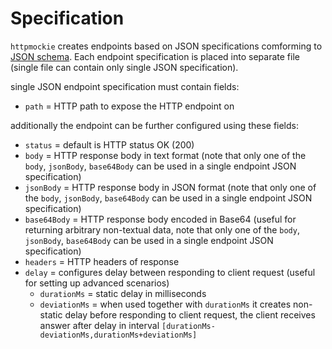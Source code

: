 # Specification
`httpmockie` creates endpoints based on JSON specifications comforming to [JSON schema](../internal/mockspec/specification.json).
Each endpoint specification is placed into separate file (single file can contain only single JSON specification).

single JSON endpoint specification must contain fields:
* `path` = HTTP path to expose the HTTP endpoint on

additionally the endpoint can be further configured using these fields:
* `status` = default is HTTP status OK (200)
* `body` = HTTP response body in text format (note that only one of the `body`, `jsonBody`, `base64Body` can be used in a single endpoint JSON specification)
* `jsonBody` = HTTP response body in JSON format (note that only one of the `body`, `jsonBody`, `base64Body` can be used in a single endpoint JSON specification)
* `base64Body` = HTTP response body encoded in Base64 (useful for returning arbitrary non-textual data, note that only one of the `body`, `jsonBody`, `base64Body` can be used in a single endpoint JSON specification)
* `headers` = HTTP headers of response
* `delay` = configures delay between responding to client request (useful for setting up advanced scenarios)
  * `durationMs` = static delay in milliseconds
  * `deviationMs` = when used together with `durationMs` it creates non-static delay before responding to client request,
                    the client receives answer after delay in interval `[durationMs-deviationMs,durationMs+deviationMs]`
